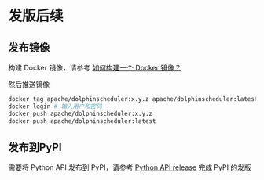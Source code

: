 # 发版后续

## 发布镜像

构建 Docker 镜像，请参考 [如何构建一个 Docker 镜像？](https://dolphinscheduler.apache.org/zh-cn/docs/latest/user_doc/guide/start/docker.html)

然后推送镜像

```bash
docker tag apache/dolphinscheduler:x.y.z apache/dolphinscheduler:latest
docker login # 输入用户和密码
docker push apache/dolphinscheduler:x.y.z
docker push apache/dolphinscheduler:latest
```

## 发布到PyPI

需要将 Python API 发布到 PyPI，请参考 [Python API release](https://github.com/apache/dolphinscheduler/blob/dev/dolphinscheduler-python/pydolphinscheduler/RELEASE.md#to-pypi)
完成 PyPI 的发版
